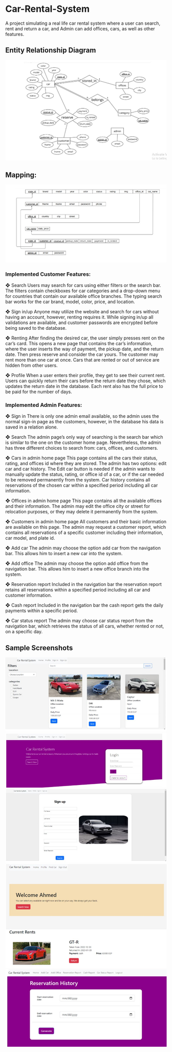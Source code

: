 # Car-Rental-System
A project simulating a real life car rental system where a user can search, rent and return a car, and Admin can add offices, cars, as well as other features.

## Entity Relationship Diagram 
![img](images/erd.jpg)

## Mapping:
![img](images/mapping.jpg)

### Implemented Customer Features:
❖ Search
Users may search for cars using either filters or the search bar. The filters contain checkboxes for car categories and a drop-down menu for countries that contain our available office branches. The typing search bar works for the car brand, model, color, price, and location.

❖ Sign in/up
Anyone may utilize the website and search for cars without having an account, however, renting requires it. While signing in/up all validations are available, and customer passwords are encrypted before being saved to the database.

❖ Renting
After finding the desired car, the user simply presses rent on the car’s card. This opens a new page that contains the car’s information, where the user inserts the way of payment, the pickup date, and the return date. Then press reserve and consider the car yours. The customer may rent more than one car at once. Cars that are rented or out of service are hidden from other users.

❖ Profile
When a user enters their profile, they get to see their current rent. Users can quickly return their cars before the return date they chose, which updates the return
date in the database. Each rent also has the full price to be paid for the number of days.

### Implemented Admin Features:
❖ Sign in
There is only one admin email available, so the admin uses the normal sign-in page as the customers, however, in the database his data is saved in a relation alone.

❖ Search
The admin page’s only way of searching is the search bar which is similar to the one on the customer home page. Nevertheless, the admin has three different choices to
search from: cars, offices, and customers.

❖ Cars in admin home page
This page contains all the cars their status, rating, and offices id where they are stored. The admin has two options: edit car and car history. The Edit car button is
needed if the admin wants to manually update the status, rating, or office id of a car, or if the car needed to be removed permanently from the system. Car history contains all reservations of the chosen car within a specified period including all car information.

❖ Offices in admin home page
This page contains all the available offices and their information. The admin may edit the office city or street for relocation purposes, or they may delete it permanently from the system.

❖ Customers in admin home page
All customers and their basic information are available on this page. The admin may request a customer report, which contains all reservations of a specific customer
including their information, car model, and plate id.

❖ Add car
The admin may choose the option add car from the navigation bar. This allows him to insert a new car into the system.

❖ Add office
The admin may choose the option add office from the navigation bar. This allows him to insert a new office branch into the system.

❖ Reservation report
Included in the navigation bar the reservation report retains all reservations within a specified period including all car and customer information.

❖ Cash report
Included in the navigation bar the cash report gets the daily payments within a specific period.

❖ Car status report
The admin may choose car status report from the navigation bar, which retrieves the status of all cars, whether rented or not, on a specific day.

## Sample Screenshots
![img](images/ss1.jpg)
![img](images/ss2.jpg)
![img](images/ss3.jpg)
![img](images/ss4.jpg)
![img](images/ss5.jpg)
